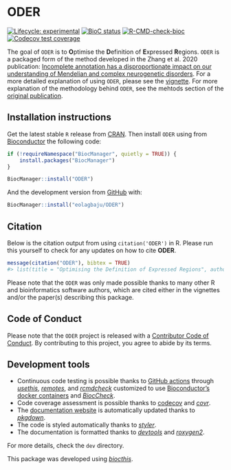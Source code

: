 
<!-- README.md is generated from README.Rmd. Please edit that file -->

# ODER

<!-- badges: start -->

[![Lifecycle:
experimental](https://img.shields.io/badge/lifecycle-experimental-orange.svg)](https://lifecycle.r-lib.org/articles/stages.html#experimental)
[![BioC
status](http://www.bioconductor.org/shields/build/release/bioc/ODER.svg)](https://bioconductor.org/checkResults/release/bioc-LATEST/ODER)
[![R-CMD-check-bioc](https://github.com/eolagbaju/ODER/workflows/R-CMD-check-bioc/badge.svg)](https://github.com/eolagbaju/ODER/actions)
[![Codecov test
coverage](https://codecov.io/gh/eolagbaju/ODER/branch/master/graph/badge.svg)](https://codecov.io/gh/eolagbaju/ODER?branch=master)
<!-- badges: end -->

The goal of `ODER` is to **O**ptimise the **D**efinition of
**E**xpressed **R**egions. `ODER` is a packaged form of the method
developed in the Zhang et al. 2020 publication: [Incomplete annotation
has a disproportionate impact on our understanding of Mendelian and
complex neurogenetic
disorders](https://www.science.org/doi/10.1126/sciadv.aay8299). For a
more detailed explanation of using `ODER`, please see the
[vignette](https://eolagbaju.github.io/ODER/articles/ODERflow.html). For
more explanation of the methodology behind `ODER`, see the mehtods
section of the [original
publication](https://www.science.org/doi/10.1126/sciadv.aay8299).

## Installation instructions

Get the latest stable `R` release from
[CRAN](http://cran.r-project.org/). Then install `ODER` using from
[Bioconductor](http://bioconductor.org/) the following code:

``` r
if (!requireNamespace("BiocManager", quietly = TRUE)) {
    install.packages("BiocManager")
}

BiocManager::install("ODER")
```

And the development version from
[GitHub](https://github.com/eolagbaju/ODER) with:

``` r
BiocManager::install("eolagbaju/ODER")
```

## Citation

Below is the citation output from using `citation('ODER')` in R. Please
run this yourself to check for any updates on how to cite **ODER**.

``` r
message(citation("ODER"), bibtex = TRUE)
#> list(title = "Optimising the Definition of Expressed Regions", author = list(list(given = NULL, family = "eolagbaju", role = NULL, email = NULL, comment = NULL)), year = "2021", url = "http://www.bioconductor.org/packages/ODER", note = "https://github.com/eolagbaju/ODER/ODER - R package version 0.99.29", doi = "10.18129/B9.bioc.ODER")list(title = "Optimising the Definition of Expressed Regions", author = list(list(given = NULL, family = "eolagbaju", role = NULL, email = NULL, comment = NULL)), year = "2021", journal = "bioRxiv", doi = "10.1101/TODO", url = "https://www.biorxiv.org/content/10.1101/TODO")TRUE
```

Please note that the `ODER` was only made possible thanks to many other
R and bioinformatics software authors, which are cited either in the
vignettes and/or the paper(s) describing this package.

## Code of Conduct

Please note that the `ODER` project is released with a [Contributor Code
of Conduct](http://bioconductor.org/about/code-of-conduct/). By
contributing to this project, you agree to abide by its terms.

## Development tools

-   Continuous code testing is possible thanks to [GitHub
    actions](https://www.tidyverse.org/blog/2020/04/usethis-1-6-0/)
    through *[usethis](https://CRAN.R-project.org/package=usethis)*,
    *[remotes](https://CRAN.R-project.org/package=remotes)*, and
    *[rcmdcheck](https://CRAN.R-project.org/package=rcmdcheck)*
    customized to use [Bioconductor’s docker
    containers](https://www.bioconductor.org/help/docker/) and
    *[BiocCheck](https://bioconductor.org/packages/3.14/BiocCheck)*.
-   Code coverage assessment is possible thanks to
    [codecov](https://codecov.io/gh) and
    *[covr](https://CRAN.R-project.org/package=covr)*.
-   The [documentation website](http://eolagbaju.github.io/ODER) is
    automatically updated thanks to
    *[pkgdown](https://CRAN.R-project.org/package=pkgdown)*.
-   The code is styled automatically thanks to
    *[styler](https://CRAN.R-project.org/package=styler)*.
-   The documentation is formatted thanks to
    *[devtools](https://CRAN.R-project.org/package=devtools)* and
    *[roxygen2](https://CRAN.R-project.org/package=roxygen2)*.

For more details, check the `dev` directory.

This package was developed using
*[biocthis](https://bioconductor.org/packages/3.14/biocthis)*.

